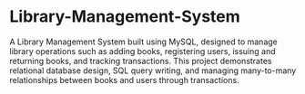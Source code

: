 # Library-Management-System
A Library Management System built using MySQL, designed to manage library operations such as adding books, registering users, issuing and returning books, and tracking transactions. This project demonstrates relational database design, SQL query writing, and managing many-to-many relationships between books and users through transactions.
